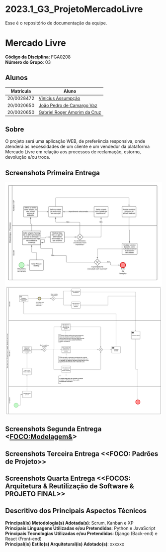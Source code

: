 # 2023.1_G3_ProjetoMercadoLivre

Esse é o repositório de documentação da equipe.

# Mercado Livre

**Código da Disciplina**: FGA0208<br>
**Número do Grupo**: 03

## Alunos
|Matrícula | Aluno |
| -- | -- |
| 20/0028472  |  [Vinícius Assumpção](https://github.com/viniman27) |
| 20/0020650  |  [João Pedro de Camargo Vaz](https://github.com/JoaoPedro0803) |
| 20/0020650  |  [Gabriel Roger Amorim da Cruz](https://github.com/GabrielRoger07) |


## Sobre 
O projeto será uma aplicação WEB, de preferência responsiva, onde atenderá as necessidades de um cliente e um vendedor da plataforma Mercado Livre em relação aos processos de reclamação, estorno, devolução e/ou troca.<br>


## Screenshots Primeira Entrega 

![BPMNmetodologia](./Assets/BPMNMetodologias.jpeg)
![BPMNProduto](./Assets/BPMN_Produto.png)



## Screenshots Segunda Entrega <<FOCO:Modelagem&>>

## Screenshots Terceira Entrega <<FOCO: Padrões de Projeto>>

## Screenshots Quarta Entrega  <<FOCOS: Arquitetura & Reutilização de Software & PROJETO FINAL>>

## Descritivo dos Principais Aspectos Técnicos 
**Principal(is) Metodologia(s) Adotada(s)**: Scrum, Kanban e XP<br>
**Principais Linguagens Utilizadas e/ou Pretendidas**: Python e JavaScript<br>
**Principais Tecnologias Utilizadas e/ou Pretendidas**: Django (Back-end) e React (Front-end)<br>
**Principal(is) Estilo(s) Arquitetural(is) Adotado(s)**: xxxxxx<br>
